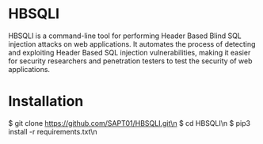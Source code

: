 # HBSQLI
HBSQLI is a command-line tool for performing Header Based Blind SQL injection attacks on web applications. It automates the process of detecting and exploiting Header Based SQL injection vulnerabilities, making it easier for security researchers and penetration testers to test the security of web applications.

# Installation
$ git clone https://github.com/SAPT01/HBSQLI.git\n
$ cd HBSQLI\n
$ pip3 install -r requirements.txt\n
